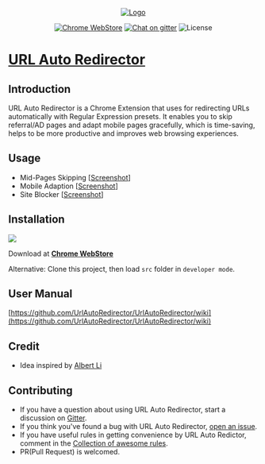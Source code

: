 <p align="center">
  <a href="https://urlautoredirector.github.io/">
  	<img src="https://raw.githubusercontent.com/UrlAutoRedirector/UrlAutoRedirector/master/src/images/icon-128.png" alt="Logo">
  </a>
</p>

<p align="center">
  <a href="https://chrome.google.com/webstore/detail/mckfcfnegaimgcgepikhdnajpkkhdnkn"><img src="https://img.shields.io/chrome-web-store/v/mckfcfnegaimgcgepikhdnajpkkhdnkn.svg" alt="Chrome WebStore"></a>
  <a href="https://gitter.im/crispgm/UrlAutoRedirector?utm_source=badge&utm_medium=badge&utm_campaign=pr-badge&utm_content=badge"><img src="https://badges.gitter.im/crispgm/UrlAutoRedirector.svg" alt="Chat on gitter"></a>
  <img src="https://img.shields.io/badge/license-MIT-blue.svg" alt="License">
</p>

# [URL Auto Redirector](https://urlautoredirector.github.io/)

## Introduction

URL Auto Redirector is a Chrome Extension that uses for redirecting URLs automatically with Regular Expression presets. It enables you to skip referral/AD pages and adapt mobile pages gracefully, which is time-saving, helps to be more productive and improves web browsing experiences.

## Usage

* Mid-Pages Skipping \[[Screenshot](https://raw.githubusercontent.com/UrlAutoRedirector/brand/master/promotion/midpage-skipping.png)\]
* Mobile Adaption \[[Screenshot](https://raw.githubusercontent.com/UrlAutoRedirector/brand/master/promotion/mobile-adaption.png)\]
* Site Blocker \[[Screenshot](https://raw.githubusercontent.com/UrlAutoRedirector/brand/master/promotion/site-blocker.png)\]

## Installation

[![](https://developer.chrome.com/webstore/images/ChromeWebStore_Badge_v2_496x150.png)](https://chrome.google.com/webstore/detail/mckfcfnegaimgcgepikhdnajpkkhdnkn)

Download at [__Chrome WebStore__](https://chrome.google.com/webstore/detail/mckfcfnegaimgcgepikhdnajpkkhdnkn)

Alternative: Clone this project, then load ```src``` folder in ```developer mode```.

## User Manual

[https://github.com/UrlAutoRedirector/UrlAutoRedirector/wiki](https://github.com/UrlAutoRedirector/UrlAutoRedirector/wiki)

## Credit

* Idea inspired by [Albert Li](https://github.com/lzb)

## Contributing

* If you have a question about using URL Auto Redirector, start a discussion on [Gitter](https://gitter.im/UrlAutoRedirector/UrlAutoRedirector).
* If you think you've found a bug with URL Auto Redirector, [open an issue](https://github.com/crispgm/UrlAutoRedirector/issues/new).
* If you have useful rules in getting convenience by URL Auto Redictor, comment in the [Collection of awesome rules](https://github.com/UrlAutoRedirector/UrlAutoRedirector/issues/17).
* PR(Pull Request) is welcomed.
